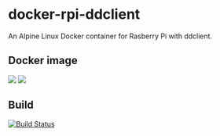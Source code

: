 # docker-rpi-ddclient
An Alpine Linux Docker container for Rasberry Pi with ddclient.

## Docker image
[![](https://images.microbadger.com/badges/image/kacis/docker-rpi-ddclient.svg)](https://microbadger.com/images/kacis/docker-rpi-ddclient "Get your own image badge on microbadger.com")
[![](https://images.microbadger.com/badges/version/kacis/docker-rpi-ddclient.svg)](https://microbadger.com/images/kacis/docker-rpi-ddclient "Get your own version badge on microbadger.com")

## Build
[![Build Status](https://travis-ci.org/kacis/docker-rpi-ddclient.svg?branch=release)](https://travis-ci.org/kacis/docker-rpi-ddclient)
